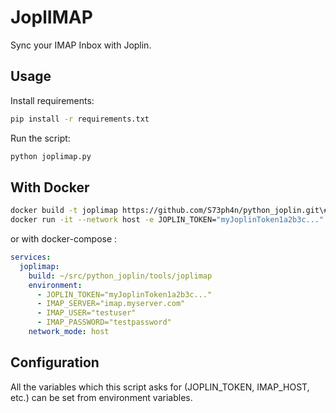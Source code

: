 # JoplIMAP
Sync your IMAP Inbox with Joplin.

## Usage
Install requirements:
```bash
pip install -r requirements.txt
```

Run the script:
```bash
python joplimap.py
```

## With Docker
```sh
docker build -t joplimap https://github.com/S73ph4n/python_joplin.git\#:tools/joplimap
docker run -it --network host -e JOPLIN_TOKEN="myJoplinToken1a2b3c..." -e IMAP_SERVER="imap.myserver.com" -e IMAP_USER="username" -e IMAP_PASSWORD="password" joplimap
```

or with docker-compose :

```yaml
services:
  joplimap:
    build: ~/src/python_joplin/tools/joplimap
    environment:
      - JOPLIN_TOKEN="myJoplinToken1a2b3c..."
      - IMAP_SERVER="imap.myserver.com"
      - IMAP_USER="testuser"
      - IMAP_PASSWORD="testpassword"
    network_mode: host
```

## Configuration
All the variables which this script asks for (JOPLIN\_TOKEN, IMAP\_HOST, etc.) can be set from environment variables.
